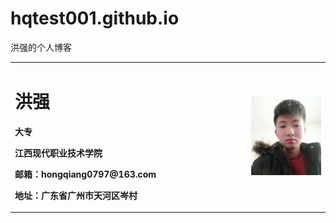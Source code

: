 # hqtest001.github.io
洪强的个人博客
<table border="0">
  <tr>
    <td width="75%">
      <h1>洪强</h1>
      <p><b>大专</b></p>
      <p><b>江西现代职业技术学院</b></p>
      <p><b>邮箱：hongqiang0797@163.com</b></p>
      <p><b>地址：广东省广州市天河区岑村</b></p>
    </td>
    <td width="25%">
      <img src="/hongqiang.jpg" width="100%">     
    </td>
  </tr>
</table>
